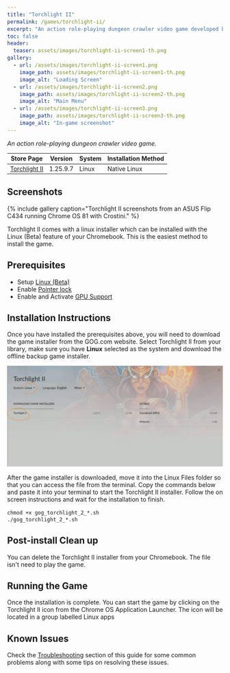 ```yaml
---
title: "Torchlight II"
permalink: /games/torchlight-ii/
excerpt: "An action role-playing dungeon crawler video game developed by Runic Games."
toc: false
header:
  teaser: assets/images/torchlight-ii-screen1-th.png
gallery:
  - url: /assets/images/torchlight-ii-screen1.png
    image_path: assets/images/torchlight-ii-screen1-th.png
    image_alt: "Loading Screen"
  - url: /assets/images/torchlight-ii-screen2.png
    image_path: assets/images/torchlight-ii-screen2-th.png
    image_alt: "Main Menu"
  - url: /assets/images/torchlight-ii-screen3.png
    image_path: assets/images/torchlight-ii-screen3-th.png
    image_alt: "In-game screenshot"
---
```


*An action role-playing dungeon crawler video game.*

| Store Page                                               | Version  | System | Installation Method |
|----------------------------------------------------------|----------|--------|---------------------|
| [Torchlight II ](https://www.gog.com/game/torchlight_ii) | 1.25.9.7 | Linux  | Native Linux        |

## Screenshots

{% include gallery caption="Torchlight II screenshots from an ASUS Flip C434 running Chrome OS 81 with Crostini." %}

Torchlight II comes with a linux installer which can be installed with the Linux (Beta) feature of your Chromebook.  This is the easiest method to install the game.

## Prerequisites

- Setup [Linux (Beta)](/docs/linux-beta/#set-up-linux-beta-on-your-chromebook)
- Enable [Pointer lock](/docs/pointer-lock)
- Enable and Activate [GPU Support](/docs/gpu-support)

## Installation Instructions

Once you have installed the prerequisites above, you will need to download the game installer from the GOG.com website.  Select Torchlight II from your library, make sure you have **Linux** selected as the system and download the offline backup game installer.

![Torchlight II Download Linux Installer](/assets/images/torchlight-ii-download.png)

After the game installer is downloaded, move it into the Linux Files folder so that you can access the file from the terminal.  Copy the commands below and paste it into your terminal to start the Torchlight II installer.  Follow the on screen instructions and wait for the installation to finish.

    chmod +x gog_torchlight_2_*.sh
    ./gog_torchlight_2_*.sh



## Post-install Clean up

You can delete the Torchlight II installer from your Chromebook.  The file isn't need to play the game.

## Running the Game

Once the installation is complete. You can start the game by clicking on the Torchlight II icon from the Chrome OS Application Launcher. The icon will be located in a group labelled Linux apps

## Known Issues

Check the [Troubleshooting](/docs/troubleshooting) section of this guide for some common problems along with some tips on resolving these issues.

